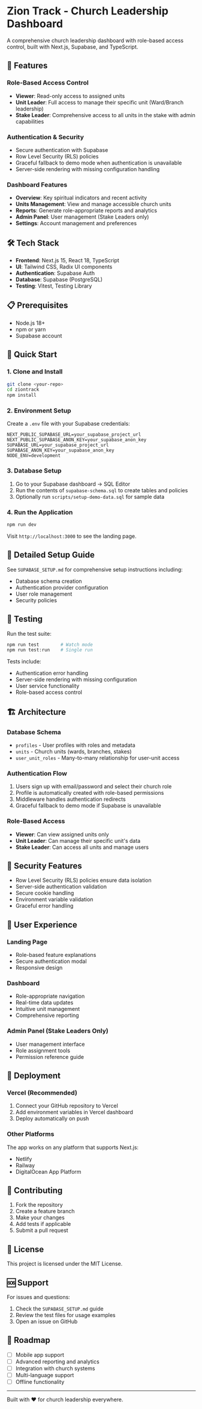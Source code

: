 # Zion Track - Church Leadership Dashboard

A comprehensive church leadership dashboard with role-based access control, built with Next.js, Supabase, and TypeScript.

## 🚀 Features

### Role-Based Access Control
- **Viewer**: Read-only access to assigned units
- **Unit Leader**: Full access to manage their specific unit (Ward/Branch leadership)
- **Stake Leader**: Comprehensive access to all units in the stake with admin capabilities

### Authentication & Security
- Secure authentication with Supabase
- Row Level Security (RLS) policies
- Graceful fallback to demo mode when authentication is unavailable
- Server-side rendering with missing configuration handling

### Dashboard Features
- **Overview**: Key spiritual indicators and recent activity
- **Units Management**: View and manage accessible church units
- **Reports**: Generate role-appropriate reports and analytics
- **Admin Panel**: User management (Stake Leaders only)
- **Settings**: Account management and preferences

## 🛠️ Tech Stack

- **Frontend**: Next.js 15, React 18, TypeScript
- **UI**: Tailwind CSS, Radix UI components
- **Authentication**: Supabase Auth
- **Database**: Supabase (PostgreSQL)
- **Testing**: Vitest, Testing Library

## 📋 Prerequisites

- Node.js 18+ 
- npm or yarn
- Supabase account

## 🚀 Quick Start

### 1. Clone and Install
```bash
git clone <your-repo>
cd ziontrack
npm install
```

### 2. Environment Setup
Create a `.env` file with your Supabase credentials:
```env
NEXT_PUBLIC_SUPABASE_URL=your_supabase_project_url
NEXT_PUBLIC_SUPABASE_ANON_KEY=your_supabase_anon_key
SUPABASE_URL=your_supabase_project_url
SUPABASE_ANON_KEY=your_supabase_anon_key
NODE_ENV=development
```

### 3. Database Setup
1. Go to your Supabase dashboard → SQL Editor
2. Run the contents of `supabase-schema.sql` to create tables and policies
3. Optionally run `scripts/setup-demo-data.sql` for sample data

### 4. Run the Application
```bash
npm run dev
```

Visit `http://localhost:3000` to see the landing page.

## 📖 Detailed Setup Guide

See `SUPABASE_SETUP.md` for comprehensive setup instructions including:
- Database schema creation
- Authentication provider configuration
- User role management
- Security policies

## 🧪 Testing

Run the test suite:
```bash
npm run test        # Watch mode
npm run test:run    # Single run
```

Tests include:
- Authentication error handling
- Server-side rendering with missing configuration
- User service functionality
- Role-based access control

## 🏗️ Architecture

### Database Schema
- `profiles` - User profiles with roles and metadata
- `units` - Church units (wards, branches, stakes)
- `user_unit_roles` - Many-to-many relationship for user-unit access

### Authentication Flow
1. Users sign up with email/password and select their church role
2. Profile is automatically created with role-based permissions
3. Middleware handles authentication redirects
4. Graceful fallback to demo mode if Supabase is unavailable

### Role-Based Access
- **Viewer**: Can view assigned units only
- **Unit Leader**: Can manage their specific unit's data
- **Stake Leader**: Can access all units and manage users

## 🔐 Security Features

- Row Level Security (RLS) policies ensure data isolation
- Server-side authentication validation
- Secure cookie handling
- Environment variable validation
- Graceful error handling

## 📱 User Experience

### Landing Page
- Role-based feature explanations
- Secure authentication modal
- Responsive design

### Dashboard
- Role-appropriate navigation
- Real-time data updates
- Intuitive unit management
- Comprehensive reporting

### Admin Panel (Stake Leaders Only)
- User management interface
- Role assignment tools
- Permission reference guide

## 🚀 Deployment

### Vercel (Recommended)
1. Connect your GitHub repository to Vercel
2. Add environment variables in Vercel dashboard
3. Deploy automatically on push

### Other Platforms
The app works on any platform that supports Next.js:
- Netlify
- Railway
- DigitalOcean App Platform

## 🤝 Contributing

1. Fork the repository
2. Create a feature branch
3. Make your changes
4. Add tests if applicable
5. Submit a pull request

## 📄 License

This project is licensed under the MIT License.

## 🆘 Support

For issues and questions:
1. Check the `SUPABASE_SETUP.md` guide
2. Review the test files for usage examples
3. Open an issue on GitHub

## 🎯 Roadmap

- [ ] Mobile app support
- [ ] Advanced reporting and analytics
- [ ] Integration with church systems
- [ ] Multi-language support
- [ ] Offline functionality

---

Built with ❤️ for church leadership everywhere.